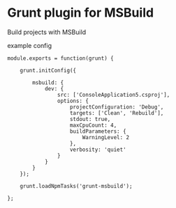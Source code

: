 # Grunt plugin for MSBuild

Build projects with MSBuild

example config

	module.exports = function(grunt) {

	    grunt.initConfig({

	        msbuild: {
	            dev: {
	                src: ['ConsoleApplication5.csproj'],
	                options: {
	                    projectConfiguration: 'Debug',
	                    targets: ['Clean', 'Rebuild'],
	                    stdout: true,
	                    maxCpuCount: 4,
	                    buildParameters: {
	                        WarningLevel: 2
	                    },
	                    verbosity: 'quiet'
	                }
	            }
	        }
	    });

	    grunt.loadNpmTasks('grunt-msbuild');

	};

